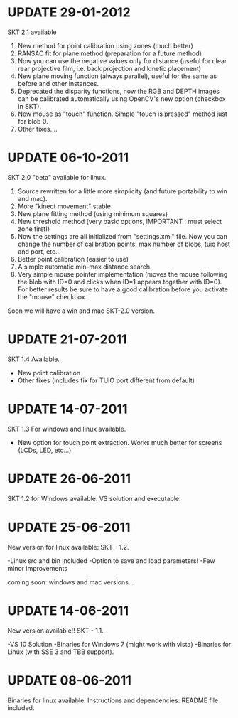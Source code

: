 # UPDATE 29-01-2012 #

SKT 2.1 available

  1. New method for point calibration using zones (much better)
  1. RANSAC fit for plane method (preparation for a future method)
  1. Now you can use the negative values only for distance (useful for clear rear projective film, i.e. back projection and kinetic placement)
  1. New plane moving function (always parallel), useful for the same as before and other instances.
  1. Deprecated the disparity functions, now the RGB and DEPTH images can be calibrated automatically using OpenCV's new option (checkbox in SKT).
  1. New mouse as "touch" function. Simple "touch is pressed" method just for blob 0.
  1. Other fixes....

# UPDATE 06-10-2011 #

SKT 2.0 "beta" available for linux.

  1. Source rewritten for a little more simplicity (and future portability to win and mac).
  1. More "kinect movement" stable
  1. New plane fitting method (using minimum squares)
  1. New threshold method (very basic options, IMPORTANT : must select zone first!)
  1. Now the settings are all initialized from "settings.xml" file. Now you can change the number of calibration points, max number of blobs, tuio host and port, etc...
  1. Better point calibration (easier to use)
  1. A simple automatic min-max distance search.
  1. Very simple mouse pointer implementation (moves the mouse following the blob with ID=0 and clicks when ID=1 appears together with ID=0). For better results be sure to have a good calibration before you activate the "mouse" checkbox.

Soon we will have a win and mac SKT-2.0 version.


# UPDATE 21-07-2011 #

SKT 1.4 Available.

- New point calibration
- Other fixes (includes fix for TUIO port different from default)
# UPDATE 14-07-2011 #

SKT 1.3 For windows and linux available.

- New option for touch point extraction. Works much better for screens (LCDs, LED, etc...)

# UPDATE 26-06-2011 #

SKT 1.2 for Windows available. VS solution and executable.

# UPDATE 25-06-2011 #

New version for linux available: SKT - 1.2.

-Linux src and bin included
-Option to save and load parameters!
-Few minor improvements

coming soon: windows and mac versions...

# UPDATE 14-06-2011 #

New version available!! SKT - 1.1.

-VS 10 Solution
-Binaries for Windows 7 (might work with vista)
-Binaries for Linux (with SSE 3 and TBB support).

# UPDATE 08-06-2011 #

Binaries for linux available. Instructions and dependencies: README file included.
